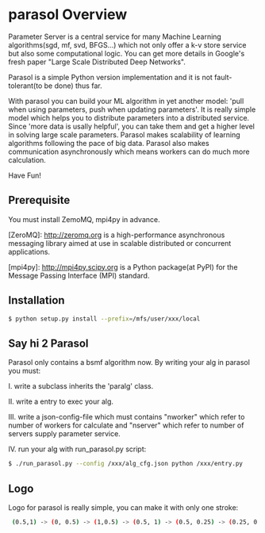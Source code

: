 parasol Overview
================

Parameter Server is a central service for many Machine Learning algorithms(sgd, mf, svd, BFGS...) which not only offer a k-v store service but also some computational logic. You can get more details in Google's fresh paper "Large Scale Distributed Deep Networks".

Parasol is a simple Python version implementation and it is not fault-tolerant(to be done) thus far.

With parasol you can build your ML algorithm in yet another model: 'pull when using parameters, push when updating parameters'. It is really simple model which helps you to distribute parameters into a distributed service. Since 'more data is usally helpful', you can take them and get a higher level in solving large scale parameters. Parasol makes scalability of learning algorithms following the pace of big data. Parasol also makes communication asynchronously which means workers can do much more calculation.

Have Fun!

Prerequisite
------------
You must install ZemoMQ, mpi4py in advance.

[ZeroMQ]: http://zeromq.org is a high-performance asynchronous messaging library aimed at use in scalable distributed or concurrent applications.

[mpi4py]: http://mpi4py.scipy.org is a Python package(at PyPI) for the Message Passing Interface (MPI) standard.

Installation
------------

``` bash
$ python setup.py install --prefix=/mfs/user/xxx/local
```

Say hi 2 Parasol
----------------
Parasol only contains a bsmf algorithm now. By writing your alg in parasol you must:

I. write a subclass inherits the 'paralg' class.

II. write a entry to exec your alg.

III. write a json-config-file which must contains "nworker" which refer to number of workers for calculate and "nserver" which refer to number of servers supply parameter service.

IV. run your alg with run_parasol.py script:

``` bash
$ ./run_parasol.py --config /xxx/alg_cfg.json python /xxx/entry.py
```

Logo
----
Logo for parasol is really simple, you can make it with only one stroke:

``` bash
 (0.5,1) -> (0, 0.5) -> (1,0.5) -> (0.5, 1) -> (0.5, 0.25) -> (0.25, 0.25)
```
